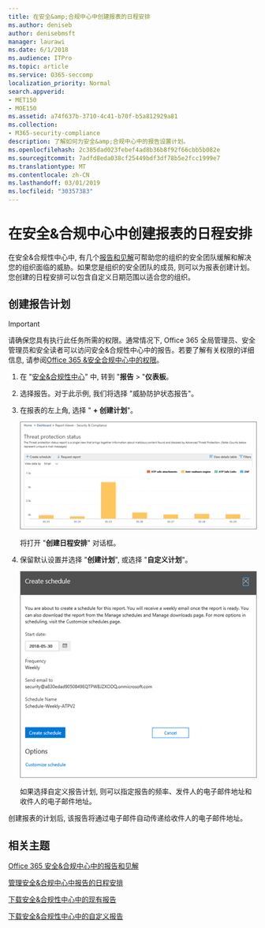 ```yaml
---
title: 在安全&amp;合规中心中创建报表的日程安排
ms.author: deniseb
author: denisebmsft
manager: laurawi
ms.date: 6/1/2018
ms.audience: ITPro
ms.topic: article
ms.service: O365-seccomp
localization_priority: Normal
search.appverid:
- MET150
- MOE150
ms.assetid: a74f637b-3710-4c41-b70f-b5a812929a81
ms.collection:
- M365-security-compliance
description: 了解如何为安全&amp;合规中心中的报告设置计划。
ms.openlocfilehash: 2c385dad023febef4ad8b36b8f92f66cbb5b082e
ms.sourcegitcommit: 7adfd8eda038cf25449bdf3df78b5e2fcc1999e7
ms.translationtype: MT
ms.contentlocale: zh-CN
ms.lasthandoff: 03/01/2019
ms.locfileid: "30357383"
---
```

# <a name="create-a-schedule-for-a-report-in-the-security-amp-compliance-center"></a>在安全&amp;合规中心中创建报表的日程安排

在安全&amp;合规性中心中, 有几个[报告和见解](reports-and-insights-in-security-and-compliance.md)可帮助您的组织的安全团队缓解和解决您的组织面临的威胁。如果您是组织的安全团队的成员, 则可以为报表创建计划。您创建的日程安排可以包含自定义日期范围以适合您的组织。 
  
## <a name="create-a-schedule-for-a-report"></a>创建报告计划

> [!IMPORTANT]
> 请确保您具有执行此任务所需的权限。通常情况下, Office 365 全局管理员、安全管理员和安全读者可以访问安全&amp;合规性中心中的报告。若要了解有关权限的详细信息, 请参阅[Office 365 &amp;安全合规中心中的权限](permissions-in-the-security-and-compliance-center.md)。
  
1. 在 "[安全&amp;合规性中心](https://protection.office.com)" 中, 转到 "**报告** \> "**仪表板**。
    
2. 选择报告。对于此示例, 我们将选择 "威胁防护状态报告"。
    
3. 在报表的左上角, 选择 " **+ 创建计划**"。
    
    ![您可以为安全&amp;合规中心中的报告创建计划](media/2311327c-14f6-4a17-b604-0c9ff2d485d1.png)
  
    将打开 "**创建日程安排**" 对话框。 
    
4. 保留默认设置并选择 "**创建计划**", 或选择 "**自定义计划**"。
    
    ![您可以使用默认设置或自定义报告日程安排](media/04fac327-8f73-4711-8319-58c11880fd96.png)
  
    如果选择自定义报告计划, 则可以指定报告的频率、发件人的电子邮件地址和收件人的电子邮件地址。 
    
创建报表的计划后, 该报告将通过电子邮件自动传递给收件人的电子邮件地址。 
  
## <a name="related-topics"></a>相关主题

[Office 365 安全&amp;合规中心中的报告和见解](reports-and-insights-in-security-and-compliance.md)
  
[管理安全&amp;合规中心中报告的日程安排](manage-schedules-for-multiple-reports.md)
  
[下载安全&amp;合规性中心中的现有报告](download-existing-reports.md)
  
[下载安全&amp;合规性中心中的自定义报告](set-up-and-download-a-custom-report.md)
  

